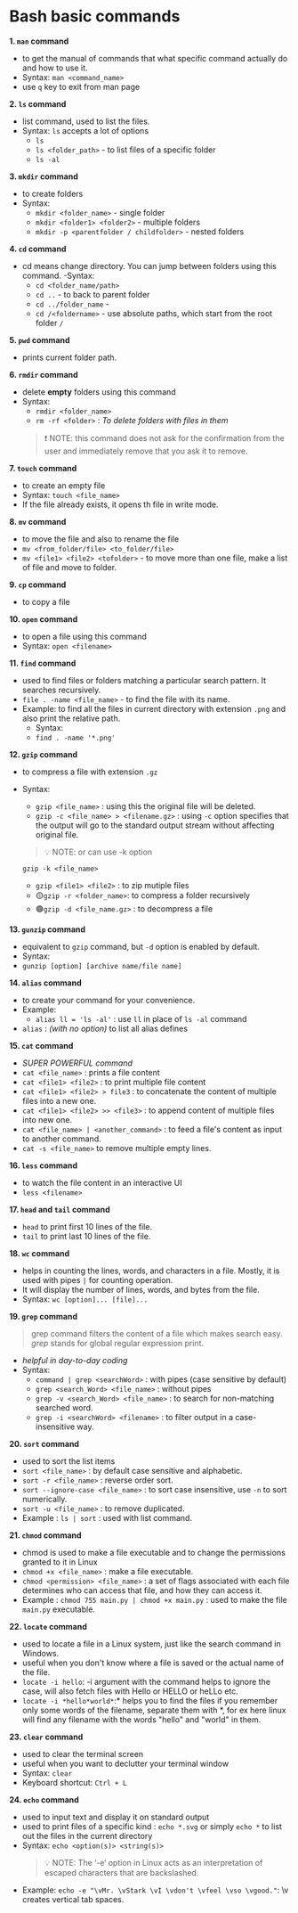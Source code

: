 # Bash basic commands

__1. ```man``` command__

- to get the manual of commands that what specific command actually do and how to use it.
- Syntax: ```man <command_name>```
- use ```q``` key to exit from man page

__2. ```ls``` command__

- list command, used to list the files.
- Syntax: ```ls``` accepts a lot of options
  - ```ls```
  - ```ls <folder_path>``` - to list files of a specific folder
  - ```ls -al```

__3. ```mkdir``` command__

- to create folders
- Syntax:
  - ```mkdir <folder_name>``` - single folder
  - ```mkdir <folder1> <folder2>``` - multiple folders
  - ```mkdir -p <parentfolder / childfolder>``` - nested folders

__4. ```cd``` command__

- cd means change directory. You can jump between folders using this command.
 -Syntax:
  - ```cd <folder_name/path>```
  - ```cd ..``` - to back to parent folder
  - ```cd ../folder_name``` -
  - ```cd /<foldername>``` - use absolute paths, which start from the root folder ```/```

__5. ```pwd``` command__

- prints current folder path.

__6. ```rmdir``` command__

- delete __empty__ folders using this command
- Syntax:
  - ```rmdir <folder_name>```
  - ```rm -rf <folder>``` : _To delete folders with files in them_
   > ❗ NOTE: this command does not ask for the confirmation from the user and immediately remove that you ask it to remove.

__7. ```touch``` command__

- to create an empty file
- Syntax: ```touch <file_name>```
- If the file already exists, it opens th file in write mode.

__8. ```mv``` command__

- to move the file and also to rename the file
- ```mv <from_folder/file> <to_folder/file>```
- ```mv <file1> <file2> <tofolder>``` - to move more than one file, make a list of file and move to folder.

__9. ```cp``` command__

- to copy a file

__10. ```open``` command__

- to open a file using this command
- Syntax: ```open <filename>```
  
__11. ```find``` command__

- used to find files or folders matching a particular search pattern. It searches recursively.
- ```file . -name <file_name>``` - to find the file with its name.
- Example: to find all the files in current directory with extension ```.png``` and also print the relative path.
  - Syntax:
  - ```find . -name '*.png'```

__12. ```gzip``` command__

- to compress a file with extension ```.gz```
- Syntax:
  - ```gzip <file_name>``` : using this the original file will be deleted.
  - ```gzip -c <file_name> > <filename.gz>``` : using ```-c``` option specifies that the output will go to the standard output stream without affecting original file.

   > 💡 NOTE: or can use -k option

   ```gzip -k <file_name>```
  - ```gzip <file1> <file2>``` : to zip mutiple files
  - 🟡```gzip -r <folder_name>```: to compress a folder recursively
  - 🟢```gzip -d <file_name.gz>``` : to decompress a file

__13. ```gunzip``` command__

- equivalent to ```gzip``` command, but ```-d``` option is enabled by default.
- Syntax:
- ```gunzip [option] [archive name/file name]```

__14. ```alias``` command__

- to create your command for your convenience.
- Example:
  - ```alias ll = 'ls -al'``` : use ```ll``` in place of ```ls -al``` command
- ```alias``` : *(with no option)* to list all alias defines

__15. ```cat``` command__

- *SUPER POWERFUL command*
- ```cat <file_name>``` : prints a file content
- ```cat <file1> <file2>``` : to print multiple file content
- ```cat <file1> <file2> > file3``` : to concatenate the content of multiple files into a new one.
- ```cat <file1> <file2> >> <file3>``` : to append content of multiple files into new one.
- ```cat <file_name> | <another_command>``` : to feed a file's content as input to another command.
- ```cat -s <file_name>``` to remove multiple empty lines.

__16. ```less``` command__

- to watch the file content in an interactive UI
- ```less <filename>```

__17. ```head``` and ```tail``` command__

- ```head``` to print first 10 lines of the file.
- ```tail``` to print last 10 lines of the file.

__18. ```wc``` command__

- helps in counting the lines, words, and characters in a file. Mostly, it is used with pipes ```|``` for counting operation.
- It will display the number of lines, words, and bytes from the file.
- Syntax: ```wc [option]... [file]...```

__19. ```grep``` command__
 > grep command filters the content of a file which makes search easy.
 > _grep_ stands for global regular expression print.

- _helpful in day-to-day coding_
- Syntax:
  - ```command | grep <searchWord>``` : with pipes (case sensitive by default)
  - ```grep <search_Word> <file_name>``` : without pipes
  - ```grep -v <search_Word> <file_name>``` : to search for non-matching searched word.
  - ```grep -i <searchWord> <filename>``` : to filter output in a case-insensitive way.

__20. ```sort``` command__

- used to sort the list items
- ```sort <file_name>``` : by default case sensitive and alphabetic.
- ```sort -r <file_name>``` : reverse order sort.
- ```sort --ignore-case <file_name>``` : to sort case insensitive, use ```-n``` to sort numerically.
- ```sort -u <file_name>``` : to remove duplicated.
- Example : ```ls | sort``` : used with list command.

__21. ```chmod``` command__

- chmod is used to make a file executable and to change the permissions granted to it in Linux
- ```chmod +x <file_name>``` : make a file executable.
- ```chmod <permission> <file_name>``` : a set of flags associated with each file determines who can access that file, and how they can access it.
- Example : ```chmod 755 main.py | chmod +x main.py``` : used to make the file `main.py` executable.

__22. ```locate``` command__

- used to locate a file in a Linux system, just like the search command in Windows.
- useful when you don't know where a file is saved or the actual name of the file.
- ```locate -i hello```: -i argument with the command helps to ignore the case, will also fetch files with Hello or HELLO or heLLo etc.
- ```locate -i *hello*world*```:* helps you to find the files if you remember only some words of the filename, separate them with *, for ex here linux will find any filename with the words "hello" and "world" in them.

__23. ```clear``` command__

- used to clear the terminal screen
- useful when you want to declutter your terminal window
- Syntax: ```clear```
- Keyboard shortcut: `Ctrl + L`

__24. ```echo``` command__

- used to input text and display it on standard output
- used to print files of a specific kind : ```echo *.svg``` or simply `echo *` to list out the files in the current directory
- Syntax: ```echo <option(s)> <string(s)>```
  > 💡 NOTE: The ‘-e‘ option in Linux acts as an interpretation of escaped characters that are backslashed.
- Example: ```echo -e "\vMr. \vStark \vI \vdon't \vfeel \vso \vgood."```: \v creates vertical tab spaces.
